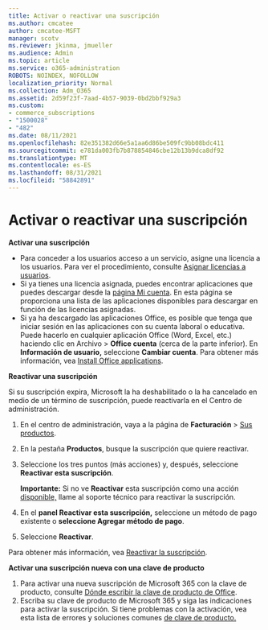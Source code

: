 ```yaml
---
title: Activar o reactivar una suscripción
ms.author: cmcatee
author: cmcatee-MSFT
manager: scotv
ms.reviewer: jkinma, jmueller
ms.audience: Admin
ms.topic: article
ms.service: o365-administration
ROBOTS: NOINDEX, NOFOLLOW
localization_priority: Normal
ms.collection: Adm_O365
ms.assetid: 2d59f23f-7aad-4b57-9039-0bd2bbf929a3
ms.custom:
- commerce_subscriptions
- "1500028"
- "482"
ms.date: 08/11/2021
ms.openlocfilehash: 82e351382d66e5a1aa6d86be509fc9bb08bdc411
ms.sourcegitcommit: e781da003fb7b878854846cbe12b13b9dca8df92
ms.translationtype: MT
ms.contentlocale: es-ES
ms.lasthandoff: 08/31/2021
ms.locfileid: "58842891"
---
```

# <a name="activate-or-reactivate-a-subscription"></a>Activar o reactivar una suscripción

**Activar una suscripción**

- Para conceder a los usuarios acceso a un servicio, asigne una licencia a los usuarios. Para ver el procedimiento, consulte [Asignar licencias a usuarios](https://docs.microsoft.com/microsoft-365/admin/manage/assign-licenses-to-users).
- Si ya tienes una licencia asignada, puedes encontrar aplicaciones que puedes descargar desde la [página Mi cuenta](https://portal.office.com/account/#installs). En esta página se proporciona una lista de las aplicaciones disponibles para descargar en función de las licencias asignadas.
- Si ya ha descargado las aplicaciones Office, es posible que tenga que iniciar sesión en las aplicaciones con su cuenta laboral o educativa. Puede hacerlo en cualquier aplicación Office (Word, Excel, etc.) haciendo clic en Archivo  >  **Office cuenta** (cerca de la parte inferior). En **Información de usuario,** seleccione **Cambiar cuenta**. Para obtener más información, vea [Install Office applications](https://docs.microsoft.com/microsoft-365/admin/setup/install-applications).

**Reactivar una suscripción**

Si su suscripción expira, Microsoft la ha deshabilitado o la ha cancelado en medio de un término de suscripción, puede reactivarla en el Centro de administración.
  
1. En el centro de administración, vaya a la página de **Facturación** > [Sus productos](https://go.microsoft.com/fwlink/p/?linkid=842054).
2. En la pestaña **Productos**, busque la suscripción que quiere reactivar.
3. Seleccione los tres puntos (más acciones) y, después, seleccione **Reactivar esta suscripción**.

    **Importante:** Si no ve **Reactivar** esta suscripción como una acción [disponible,](https://go.microsoft.com/fwlink/p/?linkid=518322) llame al soporte técnico para reactivar la suscripción.

4. En el **panel Reactivar esta suscripción,** seleccione un método de pago existente o **seleccione Agregar método de pago**.
5. Seleccione **Reactivar**.

Para obtener más información, vea [Reactivar la suscripción](https://docs.microsoft.com/microsoft-365/commerce/subscriptions/reactivate-your-subscription).

**Activar una suscripción nueva con una clave de producto**

1. Para activar una nueva suscripción de Microsoft 365 con la clave de producto, consulte [Dónde escribir la clave de producto de Office](https://support.office.com/article/where-to-enter-your-office-product-key-0a82e5ae-739e-4b92-a6f4-2ec780c185db).
2. Escriba su clave de producto de Microsoft 365 y siga las indicaciones para activar la suscripción. Si tiene problemas con la activación, vea esta lista de errores y soluciones comunes [de clave de producto.](https://docs.microsoft.com/microsoft-365/commerce/product-key-errors-and-solutions)